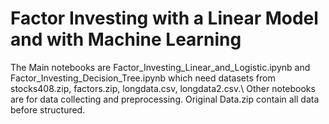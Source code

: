 # Factor Investing with a Linear Model and with Machine Learning
The Main notebooks are Factor_Investing_Linear_and_Logistic.ipynb and Factor_Investing_Decision_Tree.ipynb which need datasets from stocks408.zip, factors.zip, longdata.csv, longdata2.csv.\\
Other notebooks are for data collecting and preprocessing. Original Data.zip contain all data before structured.
